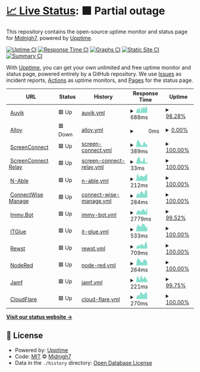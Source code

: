 # [📈 Live Status](https://Midnigh7.github.io/StatusBoard): <!--live status--> **🟧 Partial outage**

This repository contains the open-source uptime monitor and status page for [Midnigh7](https://Midnigh7.github.io/StatusBoard), powered by [Upptime](https://github.com/upptime/upptime).

[![Uptime CI](https://github.com/Midnigh7/StatusBoard/workflows/Uptime%20CI/badge.svg)](https://github.com/Midnigh7/StatusBoard/actions?query=workflow%3A%22Uptime+CI%22)
[![Response Time CI](https://github.com/Midnigh7/StatusBoard/workflows/Response%20Time%20CI/badge.svg)](https://github.com/Midnigh7/StatusBoard/actions?query=workflow%3A%22Response+Time+CI%22)
[![Graphs CI](https://github.com/Midnigh7/StatusBoard/workflows/Graphs%20CI/badge.svg)](https://github.com/Midnigh7/StatusBoard/actions?query=workflow%3A%22Graphs+CI%22)
[![Static Site CI](https://github.com/Midnigh7/StatusBoard/workflows/Static%20Site%20CI/badge.svg)](https://github.com/Midnigh7/StatusBoard/actions?query=workflow%3A%22Static+Site+CI%22)
[![Summary CI](https://github.com/Midnigh7/StatusBoard/workflows/Summary%20CI/badge.svg)](https://github.com/Midnigh7/StatusBoard/actions?query=workflow%3A%22Summary+CI%22)

With [Upptime](https://upptime.js.org), you can get your own unlimited and free uptime monitor and status page, powered entirely by a GitHub repository. We use [Issues](https://github.com/Midnigh7/StatusBoard/issues) as incident reports, [Actions](https://github.com/Midnigh7/StatusBoard/actions) as uptime monitors, and [Pages](https://Midnigh7.github.io/StatusBoard) for the status page.

<!--start: status pages-->
<!-- This summary is generated by Upptime (https://github.com/upptime/upptime) -->
<!-- Do not edit this manually, your changes will be overwritten -->
<!-- prettier-ignore -->
| URL | Status | History | Response Time | Uptime |
| --- | ------ | ------- | ------------- | ------ |
| <img alt="" src="https://icons.duckduckgo.com/ip3/mytech.us1.my.auvik.com.ico" height="13"> [Auvik](https://mytech.us1.my.auvik.com/) | 🟩 Up | [auvik.yml](https://github.com/Midnigh7/StatusBoard/commits/HEAD/history/auvik.yml) | <details><summary><img alt="Response time graph" src="./graphs/auvik/response-time-week.png" height="20"> 688ms</summary><br><a href="https://Midnigh7.github.io/StatusBoard/history/auvik"><img alt="Response time 750" src="https://img.shields.io/endpoint?url=https%3A%2F%2Fraw.githubusercontent.com%2FMidnigh7%2FStatusBoard%2FHEAD%2Fapi%2Fauvik%2Fresponse-time.json"></a><br><a href="https://Midnigh7.github.io/StatusBoard/history/auvik"><img alt="24-hour response time 739" src="https://img.shields.io/endpoint?url=https%3A%2F%2Fraw.githubusercontent.com%2FMidnigh7%2FStatusBoard%2FHEAD%2Fapi%2Fauvik%2Fresponse-time-day.json"></a><br><a href="https://Midnigh7.github.io/StatusBoard/history/auvik"><img alt="7-day response time 688" src="https://img.shields.io/endpoint?url=https%3A%2F%2Fraw.githubusercontent.com%2FMidnigh7%2FStatusBoard%2FHEAD%2Fapi%2Fauvik%2Fresponse-time-week.json"></a><br><a href="https://Midnigh7.github.io/StatusBoard/history/auvik"><img alt="30-day response time 735" src="https://img.shields.io/endpoint?url=https%3A%2F%2Fraw.githubusercontent.com%2FMidnigh7%2FStatusBoard%2FHEAD%2Fapi%2Fauvik%2Fresponse-time-month.json"></a><br><a href="https://Midnigh7.github.io/StatusBoard/history/auvik"><img alt="1-year response time 730" src="https://img.shields.io/endpoint?url=https%3A%2F%2Fraw.githubusercontent.com%2FMidnigh7%2FStatusBoard%2FHEAD%2Fapi%2Fauvik%2Fresponse-time-year.json"></a></details> | <details><summary><a href="https://Midnigh7.github.io/StatusBoard/history/auvik">98.28%</a></summary><a href="https://Midnigh7.github.io/StatusBoard/history/auvik"><img alt="All-time uptime 99.45%" src="https://img.shields.io/endpoint?url=https%3A%2F%2Fraw.githubusercontent.com%2FMidnigh7%2FStatusBoard%2FHEAD%2Fapi%2Fauvik%2Fuptime.json"></a><br><a href="https://Midnigh7.github.io/StatusBoard/history/auvik"><img alt="24-hour uptime 100.00%" src="https://img.shields.io/endpoint?url=https%3A%2F%2Fraw.githubusercontent.com%2FMidnigh7%2FStatusBoard%2FHEAD%2Fapi%2Fauvik%2Fuptime-day.json"></a><br><a href="https://Midnigh7.github.io/StatusBoard/history/auvik"><img alt="7-day uptime 98.28%" src="https://img.shields.io/endpoint?url=https%3A%2F%2Fraw.githubusercontent.com%2FMidnigh7%2FStatusBoard%2FHEAD%2Fapi%2Fauvik%2Fuptime-week.json"></a><br><a href="https://Midnigh7.github.io/StatusBoard/history/auvik"><img alt="30-day uptime 99.26%" src="https://img.shields.io/endpoint?url=https%3A%2F%2Fraw.githubusercontent.com%2FMidnigh7%2FStatusBoard%2FHEAD%2Fapi%2Fauvik%2Fuptime-month.json"></a><br><a href="https://Midnigh7.github.io/StatusBoard/history/auvik"><img alt="1-year uptime 98.75%" src="https://img.shields.io/endpoint?url=https%3A%2F%2Fraw.githubusercontent.com%2FMidnigh7%2FStatusBoard%2FHEAD%2Fapi%2Fauvik%2Fuptime-year.json"></a></details>
| <img alt="" src="https://icons.duckduckgo.com/ip3/cog.mytechpartners.net.ico" height="13"> [Alloy](https://cog.mytechpartners.net:9090/healthCheck) | 🟥 Down | [alloy.yml](https://github.com/Midnigh7/StatusBoard/commits/HEAD/history/alloy.yml) | <details><summary><img alt="Response time graph" src="./graphs/alloy/response-time-week.png" height="20"> 0ms</summary><br><a href="https://Midnigh7.github.io/StatusBoard/history/alloy"><img alt="Response time 144" src="https://img.shields.io/endpoint?url=https%3A%2F%2Fraw.githubusercontent.com%2FMidnigh7%2FStatusBoard%2FHEAD%2Fapi%2Falloy%2Fresponse-time.json"></a><br><a href="https://Midnigh7.github.io/StatusBoard/history/alloy"><img alt="24-hour response time 0" src="https://img.shields.io/endpoint?url=https%3A%2F%2Fraw.githubusercontent.com%2FMidnigh7%2FStatusBoard%2FHEAD%2Fapi%2Falloy%2Fresponse-time-day.json"></a><br><a href="https://Midnigh7.github.io/StatusBoard/history/alloy"><img alt="7-day response time 0" src="https://img.shields.io/endpoint?url=https%3A%2F%2Fraw.githubusercontent.com%2FMidnigh7%2FStatusBoard%2FHEAD%2Fapi%2Falloy%2Fresponse-time-week.json"></a><br><a href="https://Midnigh7.github.io/StatusBoard/history/alloy"><img alt="30-day response time 0" src="https://img.shields.io/endpoint?url=https%3A%2F%2Fraw.githubusercontent.com%2FMidnigh7%2FStatusBoard%2FHEAD%2Fapi%2Falloy%2Fresponse-time-month.json"></a><br><a href="https://Midnigh7.github.io/StatusBoard/history/alloy"><img alt="1-year response time 143" src="https://img.shields.io/endpoint?url=https%3A%2F%2Fraw.githubusercontent.com%2FMidnigh7%2FStatusBoard%2FHEAD%2Fapi%2Falloy%2Fresponse-time-year.json"></a></details> | <details><summary><a href="https://Midnigh7.github.io/StatusBoard/history/alloy">0.00%</a></summary><a href="https://Midnigh7.github.io/StatusBoard/history/alloy"><img alt="All-time uptime 87.43%" src="https://img.shields.io/endpoint?url=https%3A%2F%2Fraw.githubusercontent.com%2FMidnigh7%2FStatusBoard%2FHEAD%2Fapi%2Falloy%2Fuptime.json"></a><br><a href="https://Midnigh7.github.io/StatusBoard/history/alloy"><img alt="24-hour uptime 0.00%" src="https://img.shields.io/endpoint?url=https%3A%2F%2Fraw.githubusercontent.com%2FMidnigh7%2FStatusBoard%2FHEAD%2Fapi%2Falloy%2Fuptime-day.json"></a><br><a href="https://Midnigh7.github.io/StatusBoard/history/alloy"><img alt="7-day uptime 0.00%" src="https://img.shields.io/endpoint?url=https%3A%2F%2Fraw.githubusercontent.com%2FMidnigh7%2FStatusBoard%2FHEAD%2Fapi%2Falloy%2Fuptime-week.json"></a><br><a href="https://Midnigh7.github.io/StatusBoard/history/alloy"><img alt="30-day uptime 0.00%" src="https://img.shields.io/endpoint?url=https%3A%2F%2Fraw.githubusercontent.com%2FMidnigh7%2FStatusBoard%2FHEAD%2Fapi%2Falloy%2Fuptime-month.json"></a><br><a href="https://Midnigh7.github.io/StatusBoard/history/alloy"><img alt="1-year uptime 63.50%" src="https://img.shields.io/endpoint?url=https%3A%2F%2Fraw.githubusercontent.com%2FMidnigh7%2FStatusBoard%2FHEAD%2Fapi%2Falloy%2Fuptime-year.json"></a></details>
| <img alt="" src="https://icons.duckduckgo.com/ip3/go.mytech.com.ico" height="13"> [ScreenConnect](https://go.mytech.com) | 🟩 Up | [screen-connect.yml](https://github.com/Midnigh7/StatusBoard/commits/HEAD/history/screen-connect.yml) | <details><summary><img alt="Response time graph" src="./graphs/screen-connect/response-time-week.png" height="20"> 389ms</summary><br><a href="https://Midnigh7.github.io/StatusBoard/history/screen-connect"><img alt="Response time 578" src="https://img.shields.io/endpoint?url=https%3A%2F%2Fraw.githubusercontent.com%2FMidnigh7%2FStatusBoard%2FHEAD%2Fapi%2Fscreen-connect%2Fresponse-time.json"></a><br><a href="https://Midnigh7.github.io/StatusBoard/history/screen-connect"><img alt="24-hour response time 226" src="https://img.shields.io/endpoint?url=https%3A%2F%2Fraw.githubusercontent.com%2FMidnigh7%2FStatusBoard%2FHEAD%2Fapi%2Fscreen-connect%2Fresponse-time-day.json"></a><br><a href="https://Midnigh7.github.io/StatusBoard/history/screen-connect"><img alt="7-day response time 389" src="https://img.shields.io/endpoint?url=https%3A%2F%2Fraw.githubusercontent.com%2FMidnigh7%2FStatusBoard%2FHEAD%2Fapi%2Fscreen-connect%2Fresponse-time-week.json"></a><br><a href="https://Midnigh7.github.io/StatusBoard/history/screen-connect"><img alt="30-day response time 446" src="https://img.shields.io/endpoint?url=https%3A%2F%2Fraw.githubusercontent.com%2FMidnigh7%2FStatusBoard%2FHEAD%2Fapi%2Fscreen-connect%2Fresponse-time-month.json"></a><br><a href="https://Midnigh7.github.io/StatusBoard/history/screen-connect"><img alt="1-year response time 568" src="https://img.shields.io/endpoint?url=https%3A%2F%2Fraw.githubusercontent.com%2FMidnigh7%2FStatusBoard%2FHEAD%2Fapi%2Fscreen-connect%2Fresponse-time-year.json"></a></details> | <details><summary><a href="https://Midnigh7.github.io/StatusBoard/history/screen-connect">100.00%</a></summary><a href="https://Midnigh7.github.io/StatusBoard/history/screen-connect"><img alt="All-time uptime 99.88%" src="https://img.shields.io/endpoint?url=https%3A%2F%2Fraw.githubusercontent.com%2FMidnigh7%2FStatusBoard%2FHEAD%2Fapi%2Fscreen-connect%2Fuptime.json"></a><br><a href="https://Midnigh7.github.io/StatusBoard/history/screen-connect"><img alt="24-hour uptime 100.00%" src="https://img.shields.io/endpoint?url=https%3A%2F%2Fraw.githubusercontent.com%2FMidnigh7%2FStatusBoard%2FHEAD%2Fapi%2Fscreen-connect%2Fuptime-day.json"></a><br><a href="https://Midnigh7.github.io/StatusBoard/history/screen-connect"><img alt="7-day uptime 100.00%" src="https://img.shields.io/endpoint?url=https%3A%2F%2Fraw.githubusercontent.com%2FMidnigh7%2FStatusBoard%2FHEAD%2Fapi%2Fscreen-connect%2Fuptime-week.json"></a><br><a href="https://Midnigh7.github.io/StatusBoard/history/screen-connect"><img alt="30-day uptime 100.00%" src="https://img.shields.io/endpoint?url=https%3A%2F%2Fraw.githubusercontent.com%2FMidnigh7%2FStatusBoard%2FHEAD%2Fapi%2Fscreen-connect%2Fuptime-month.json"></a><br><a href="https://Midnigh7.github.io/StatusBoard/history/screen-connect"><img alt="1-year uptime 100.00%" src="https://img.shields.io/endpoint?url=https%3A%2F%2Fraw.githubusercontent.com%2FMidnigh7%2FStatusBoard%2FHEAD%2Fapi%2Fscreen-connect%2Fuptime-year.json"></a></details>
| <img alt="" src="https://icons.duckduckgo.com/ip3/null.ico" height="13"> [ScreenConnect Relay](screlay.mytech.com) | 🟩 Up | [screen-connect-relay.yml](https://github.com/Midnigh7/StatusBoard/commits/HEAD/history/screen-connect-relay.yml) | <details><summary><img alt="Response time graph" src="./graphs/screen-connect-relay/response-time-week.png" height="20"> 33ms</summary><br><a href="https://Midnigh7.github.io/StatusBoard/history/screen-connect-relay"><img alt="Response time 59" src="https://img.shields.io/endpoint?url=https%3A%2F%2Fraw.githubusercontent.com%2FMidnigh7%2FStatusBoard%2FHEAD%2Fapi%2Fscreen-connect-relay%2Fresponse-time.json"></a><br><a href="https://Midnigh7.github.io/StatusBoard/history/screen-connect-relay"><img alt="24-hour response time 21" src="https://img.shields.io/endpoint?url=https%3A%2F%2Fraw.githubusercontent.com%2FMidnigh7%2FStatusBoard%2FHEAD%2Fapi%2Fscreen-connect-relay%2Fresponse-time-day.json"></a><br><a href="https://Midnigh7.github.io/StatusBoard/history/screen-connect-relay"><img alt="7-day response time 33" src="https://img.shields.io/endpoint?url=https%3A%2F%2Fraw.githubusercontent.com%2FMidnigh7%2FStatusBoard%2FHEAD%2Fapi%2Fscreen-connect-relay%2Fresponse-time-week.json"></a><br><a href="https://Midnigh7.github.io/StatusBoard/history/screen-connect-relay"><img alt="30-day response time 38" src="https://img.shields.io/endpoint?url=https%3A%2F%2Fraw.githubusercontent.com%2FMidnigh7%2FStatusBoard%2FHEAD%2Fapi%2Fscreen-connect-relay%2Fresponse-time-month.json"></a><br><a href="https://Midnigh7.github.io/StatusBoard/history/screen-connect-relay"><img alt="1-year response time 46" src="https://img.shields.io/endpoint?url=https%3A%2F%2Fraw.githubusercontent.com%2FMidnigh7%2FStatusBoard%2FHEAD%2Fapi%2Fscreen-connect-relay%2Fresponse-time-year.json"></a></details> | <details><summary><a href="https://Midnigh7.github.io/StatusBoard/history/screen-connect-relay">100.00%</a></summary><a href="https://Midnigh7.github.io/StatusBoard/history/screen-connect-relay"><img alt="All-time uptime 99.97%" src="https://img.shields.io/endpoint?url=https%3A%2F%2Fraw.githubusercontent.com%2FMidnigh7%2FStatusBoard%2FHEAD%2Fapi%2Fscreen-connect-relay%2Fuptime.json"></a><br><a href="https://Midnigh7.github.io/StatusBoard/history/screen-connect-relay"><img alt="24-hour uptime 100.00%" src="https://img.shields.io/endpoint?url=https%3A%2F%2Fraw.githubusercontent.com%2FMidnigh7%2FStatusBoard%2FHEAD%2Fapi%2Fscreen-connect-relay%2Fuptime-day.json"></a><br><a href="https://Midnigh7.github.io/StatusBoard/history/screen-connect-relay"><img alt="7-day uptime 100.00%" src="https://img.shields.io/endpoint?url=https%3A%2F%2Fraw.githubusercontent.com%2FMidnigh7%2FStatusBoard%2FHEAD%2Fapi%2Fscreen-connect-relay%2Fuptime-week.json"></a><br><a href="https://Midnigh7.github.io/StatusBoard/history/screen-connect-relay"><img alt="30-day uptime 100.00%" src="https://img.shields.io/endpoint?url=https%3A%2F%2Fraw.githubusercontent.com%2FMidnigh7%2FStatusBoard%2FHEAD%2Fapi%2Fscreen-connect-relay%2Fuptime-month.json"></a><br><a href="https://Midnigh7.github.io/StatusBoard/history/screen-connect-relay"><img alt="1-year uptime 99.98%" src="https://img.shields.io/endpoint?url=https%3A%2F%2Fraw.githubusercontent.com%2FMidnigh7%2FStatusBoard%2FHEAD%2Fapi%2Fscreen-connect-relay%2Fuptime-year.json"></a></details>
| <img alt="" src="https://www.n-able.com/wp-content/themes/nable.2021/img/favicon/favicon-16x16.png" height="13"> [N-Able](https://Manage.mytech.com) | 🟩 Up | [n-able.yml](https://github.com/Midnigh7/StatusBoard/commits/HEAD/history/n-able.yml) | <details><summary><img alt="Response time graph" src="./graphs/n-able/response-time-week.png" height="20"> 212ms</summary><br><a href="https://Midnigh7.github.io/StatusBoard/history/n-able"><img alt="Response time 211" src="https://img.shields.io/endpoint?url=https%3A%2F%2Fraw.githubusercontent.com%2FMidnigh7%2FStatusBoard%2FHEAD%2Fapi%2Fn-able%2Fresponse-time.json"></a><br><a href="https://Midnigh7.github.io/StatusBoard/history/n-able"><img alt="24-hour response time 282" src="https://img.shields.io/endpoint?url=https%3A%2F%2Fraw.githubusercontent.com%2FMidnigh7%2FStatusBoard%2FHEAD%2Fapi%2Fn-able%2Fresponse-time-day.json"></a><br><a href="https://Midnigh7.github.io/StatusBoard/history/n-able"><img alt="7-day response time 212" src="https://img.shields.io/endpoint?url=https%3A%2F%2Fraw.githubusercontent.com%2FMidnigh7%2FStatusBoard%2FHEAD%2Fapi%2Fn-able%2Fresponse-time-week.json"></a><br><a href="https://Midnigh7.github.io/StatusBoard/history/n-able"><img alt="30-day response time 336" src="https://img.shields.io/endpoint?url=https%3A%2F%2Fraw.githubusercontent.com%2FMidnigh7%2FStatusBoard%2FHEAD%2Fapi%2Fn-able%2Fresponse-time-month.json"></a><br><a href="https://Midnigh7.github.io/StatusBoard/history/n-able"><img alt="1-year response time 219" src="https://img.shields.io/endpoint?url=https%3A%2F%2Fraw.githubusercontent.com%2FMidnigh7%2FStatusBoard%2FHEAD%2Fapi%2Fn-able%2Fresponse-time-year.json"></a></details> | <details><summary><a href="https://Midnigh7.github.io/StatusBoard/history/n-able">100.00%</a></summary><a href="https://Midnigh7.github.io/StatusBoard/history/n-able"><img alt="All-time uptime 99.89%" src="https://img.shields.io/endpoint?url=https%3A%2F%2Fraw.githubusercontent.com%2FMidnigh7%2FStatusBoard%2FHEAD%2Fapi%2Fn-able%2Fuptime.json"></a><br><a href="https://Midnigh7.github.io/StatusBoard/history/n-able"><img alt="24-hour uptime 100.00%" src="https://img.shields.io/endpoint?url=https%3A%2F%2Fraw.githubusercontent.com%2FMidnigh7%2FStatusBoard%2FHEAD%2Fapi%2Fn-able%2Fuptime-day.json"></a><br><a href="https://Midnigh7.github.io/StatusBoard/history/n-able"><img alt="7-day uptime 100.00%" src="https://img.shields.io/endpoint?url=https%3A%2F%2Fraw.githubusercontent.com%2FMidnigh7%2FStatusBoard%2FHEAD%2Fapi%2Fn-able%2Fuptime-week.json"></a><br><a href="https://Midnigh7.github.io/StatusBoard/history/n-able"><img alt="30-day uptime 100.00%" src="https://img.shields.io/endpoint?url=https%3A%2F%2Fraw.githubusercontent.com%2FMidnigh7%2FStatusBoard%2FHEAD%2Fapi%2Fn-able%2Fuptime-month.json"></a><br><a href="https://Midnigh7.github.io/StatusBoard/history/n-able"><img alt="1-year uptime 99.96%" src="https://img.shields.io/endpoint?url=https%3A%2F%2Fraw.githubusercontent.com%2FMidnigh7%2FStatusBoard%2FHEAD%2Fapi%2Fn-able%2Fuptime-year.json"></a></details>
| <img alt="" src="https://icons.duckduckgo.com/ip3/connect.mytech.com.ico" height="13"> [ConnectWise Manage](https://connect.mytech.com) | 🟩 Up | [connect-wise-manage.yml](https://github.com/Midnigh7/StatusBoard/commits/HEAD/history/connect-wise-manage.yml) | <details><summary><img alt="Response time graph" src="./graphs/connect-wise-manage/response-time-week.png" height="20"> 284ms</summary><br><a href="https://Midnigh7.github.io/StatusBoard/history/connect-wise-manage"><img alt="Response time 293" src="https://img.shields.io/endpoint?url=https%3A%2F%2Fraw.githubusercontent.com%2FMidnigh7%2FStatusBoard%2FHEAD%2Fapi%2Fconnect-wise-manage%2Fresponse-time.json"></a><br><a href="https://Midnigh7.github.io/StatusBoard/history/connect-wise-manage"><img alt="24-hour response time 384" src="https://img.shields.io/endpoint?url=https%3A%2F%2Fraw.githubusercontent.com%2FMidnigh7%2FStatusBoard%2FHEAD%2Fapi%2Fconnect-wise-manage%2Fresponse-time-day.json"></a><br><a href="https://Midnigh7.github.io/StatusBoard/history/connect-wise-manage"><img alt="7-day response time 284" src="https://img.shields.io/endpoint?url=https%3A%2F%2Fraw.githubusercontent.com%2FMidnigh7%2FStatusBoard%2FHEAD%2Fapi%2Fconnect-wise-manage%2Fresponse-time-week.json"></a><br><a href="https://Midnigh7.github.io/StatusBoard/history/connect-wise-manage"><img alt="30-day response time 300" src="https://img.shields.io/endpoint?url=https%3A%2F%2Fraw.githubusercontent.com%2FMidnigh7%2FStatusBoard%2FHEAD%2Fapi%2Fconnect-wise-manage%2Fresponse-time-month.json"></a><br><a href="https://Midnigh7.github.io/StatusBoard/history/connect-wise-manage"><img alt="1-year response time 294" src="https://img.shields.io/endpoint?url=https%3A%2F%2Fraw.githubusercontent.com%2FMidnigh7%2FStatusBoard%2FHEAD%2Fapi%2Fconnect-wise-manage%2Fresponse-time-year.json"></a></details> | <details><summary><a href="https://Midnigh7.github.io/StatusBoard/history/connect-wise-manage">100.00%</a></summary><a href="https://Midnigh7.github.io/StatusBoard/history/connect-wise-manage"><img alt="All-time uptime 99.93%" src="https://img.shields.io/endpoint?url=https%3A%2F%2Fraw.githubusercontent.com%2FMidnigh7%2FStatusBoard%2FHEAD%2Fapi%2Fconnect-wise-manage%2Fuptime.json"></a><br><a href="https://Midnigh7.github.io/StatusBoard/history/connect-wise-manage"><img alt="24-hour uptime 100.00%" src="https://img.shields.io/endpoint?url=https%3A%2F%2Fraw.githubusercontent.com%2FMidnigh7%2FStatusBoard%2FHEAD%2Fapi%2Fconnect-wise-manage%2Fuptime-day.json"></a><br><a href="https://Midnigh7.github.io/StatusBoard/history/connect-wise-manage"><img alt="7-day uptime 100.00%" src="https://img.shields.io/endpoint?url=https%3A%2F%2Fraw.githubusercontent.com%2FMidnigh7%2FStatusBoard%2FHEAD%2Fapi%2Fconnect-wise-manage%2Fuptime-week.json"></a><br><a href="https://Midnigh7.github.io/StatusBoard/history/connect-wise-manage"><img alt="30-day uptime 100.00%" src="https://img.shields.io/endpoint?url=https%3A%2F%2Fraw.githubusercontent.com%2FMidnigh7%2FStatusBoard%2FHEAD%2Fapi%2Fconnect-wise-manage%2Fuptime-month.json"></a><br><a href="https://Midnigh7.github.io/StatusBoard/history/connect-wise-manage"><img alt="1-year uptime 99.81%" src="https://img.shields.io/endpoint?url=https%3A%2F%2Fraw.githubusercontent.com%2FMidnigh7%2FStatusBoard%2FHEAD%2Fapi%2Fconnect-wise-manage%2Fuptime-year.json"></a></details>
| <img alt="" src="https://icons.duckduckgo.com/ip3/mytech.immy.bot.ico" height="13"> [Immy.Bot](https://mytech.immy.bot) | 🟩 Up | [immy-bot.yml](https://github.com/Midnigh7/StatusBoard/commits/HEAD/history/immy-bot.yml) | <details><summary><img alt="Response time graph" src="./graphs/immy-bot/response-time-week.png" height="20"> 2779ms</summary><br><a href="https://Midnigh7.github.io/StatusBoard/history/immy-bot"><img alt="Response time 599" src="https://img.shields.io/endpoint?url=https%3A%2F%2Fraw.githubusercontent.com%2FMidnigh7%2FStatusBoard%2FHEAD%2Fapi%2Fimmy-bot%2Fresponse-time.json"></a><br><a href="https://Midnigh7.github.io/StatusBoard/history/immy-bot"><img alt="24-hour response time 7523" src="https://img.shields.io/endpoint?url=https%3A%2F%2Fraw.githubusercontent.com%2FMidnigh7%2FStatusBoard%2FHEAD%2Fapi%2Fimmy-bot%2Fresponse-time-day.json"></a><br><a href="https://Midnigh7.github.io/StatusBoard/history/immy-bot"><img alt="7-day response time 2779" src="https://img.shields.io/endpoint?url=https%3A%2F%2Fraw.githubusercontent.com%2FMidnigh7%2FStatusBoard%2FHEAD%2Fapi%2Fimmy-bot%2Fresponse-time-week.json"></a><br><a href="https://Midnigh7.github.io/StatusBoard/history/immy-bot"><img alt="30-day response time 1127" src="https://img.shields.io/endpoint?url=https%3A%2F%2Fraw.githubusercontent.com%2FMidnigh7%2FStatusBoard%2FHEAD%2Fapi%2Fimmy-bot%2Fresponse-time-month.json"></a><br><a href="https://Midnigh7.github.io/StatusBoard/history/immy-bot"><img alt="1-year response time 659" src="https://img.shields.io/endpoint?url=https%3A%2F%2Fraw.githubusercontent.com%2FMidnigh7%2FStatusBoard%2FHEAD%2Fapi%2Fimmy-bot%2Fresponse-time-year.json"></a></details> | <details><summary><a href="https://Midnigh7.github.io/StatusBoard/history/immy-bot">99.52%</a></summary><a href="https://Midnigh7.github.io/StatusBoard/history/immy-bot"><img alt="All-time uptime 99.88%" src="https://img.shields.io/endpoint?url=https%3A%2F%2Fraw.githubusercontent.com%2FMidnigh7%2FStatusBoard%2FHEAD%2Fapi%2Fimmy-bot%2Fuptime.json"></a><br><a href="https://Midnigh7.github.io/StatusBoard/history/immy-bot"><img alt="24-hour uptime 96.66%" src="https://img.shields.io/endpoint?url=https%3A%2F%2Fraw.githubusercontent.com%2FMidnigh7%2FStatusBoard%2FHEAD%2Fapi%2Fimmy-bot%2Fuptime-day.json"></a><br><a href="https://Midnigh7.github.io/StatusBoard/history/immy-bot"><img alt="7-day uptime 99.52%" src="https://img.shields.io/endpoint?url=https%3A%2F%2Fraw.githubusercontent.com%2FMidnigh7%2FStatusBoard%2FHEAD%2Fapi%2Fimmy-bot%2Fuptime-week.json"></a><br><a href="https://Midnigh7.github.io/StatusBoard/history/immy-bot"><img alt="30-day uptime 99.84%" src="https://img.shields.io/endpoint?url=https%3A%2F%2Fraw.githubusercontent.com%2FMidnigh7%2FStatusBoard%2FHEAD%2Fapi%2Fimmy-bot%2Fuptime-month.json"></a><br><a href="https://Midnigh7.github.io/StatusBoard/history/immy-bot"><img alt="1-year uptime 99.89%" src="https://img.shields.io/endpoint?url=https%3A%2F%2Fraw.githubusercontent.com%2FMidnigh7%2FStatusBoard%2FHEAD%2Fapi%2Fimmy-bot%2Fuptime-year.json"></a></details>
| <img alt="" src="https://www.itglue.com/favicon.ico" height="13"> [ITGlue](https://mytech.itglue.com) | 🟩 Up | [it-glue.yml](https://github.com/Midnigh7/StatusBoard/commits/HEAD/history/it-glue.yml) | <details><summary><img alt="Response time graph" src="./graphs/it-glue/response-time-week.png" height="20"> 533ms</summary><br><a href="https://Midnigh7.github.io/StatusBoard/history/it-glue"><img alt="Response time 667" src="https://img.shields.io/endpoint?url=https%3A%2F%2Fraw.githubusercontent.com%2FMidnigh7%2FStatusBoard%2FHEAD%2Fapi%2Fit-glue%2Fresponse-time.json"></a><br><a href="https://Midnigh7.github.io/StatusBoard/history/it-glue"><img alt="24-hour response time 411" src="https://img.shields.io/endpoint?url=https%3A%2F%2Fraw.githubusercontent.com%2FMidnigh7%2FStatusBoard%2FHEAD%2Fapi%2Fit-glue%2Fresponse-time-day.json"></a><br><a href="https://Midnigh7.github.io/StatusBoard/history/it-glue"><img alt="7-day response time 533" src="https://img.shields.io/endpoint?url=https%3A%2F%2Fraw.githubusercontent.com%2FMidnigh7%2FStatusBoard%2FHEAD%2Fapi%2Fit-glue%2Fresponse-time-week.json"></a><br><a href="https://Midnigh7.github.io/StatusBoard/history/it-glue"><img alt="30-day response time 727" src="https://img.shields.io/endpoint?url=https%3A%2F%2Fraw.githubusercontent.com%2FMidnigh7%2FStatusBoard%2FHEAD%2Fapi%2Fit-glue%2Fresponse-time-month.json"></a><br><a href="https://Midnigh7.github.io/StatusBoard/history/it-glue"><img alt="1-year response time 682" src="https://img.shields.io/endpoint?url=https%3A%2F%2Fraw.githubusercontent.com%2FMidnigh7%2FStatusBoard%2FHEAD%2Fapi%2Fit-glue%2Fresponse-time-year.json"></a></details> | <details><summary><a href="https://Midnigh7.github.io/StatusBoard/history/it-glue">100.00%</a></summary><a href="https://Midnigh7.github.io/StatusBoard/history/it-glue"><img alt="All-time uptime 91.34%" src="https://img.shields.io/endpoint?url=https%3A%2F%2Fraw.githubusercontent.com%2FMidnigh7%2FStatusBoard%2FHEAD%2Fapi%2Fit-glue%2Fuptime.json"></a><br><a href="https://Midnigh7.github.io/StatusBoard/history/it-glue"><img alt="24-hour uptime 100.00%" src="https://img.shields.io/endpoint?url=https%3A%2F%2Fraw.githubusercontent.com%2FMidnigh7%2FStatusBoard%2FHEAD%2Fapi%2Fit-glue%2Fuptime-day.json"></a><br><a href="https://Midnigh7.github.io/StatusBoard/history/it-glue"><img alt="7-day uptime 100.00%" src="https://img.shields.io/endpoint?url=https%3A%2F%2Fraw.githubusercontent.com%2FMidnigh7%2FStatusBoard%2FHEAD%2Fapi%2Fit-glue%2Fuptime-week.json"></a><br><a href="https://Midnigh7.github.io/StatusBoard/history/it-glue"><img alt="30-day uptime 100.00%" src="https://img.shields.io/endpoint?url=https%3A%2F%2Fraw.githubusercontent.com%2FMidnigh7%2FStatusBoard%2FHEAD%2Fapi%2Fit-glue%2Fuptime-month.json"></a><br><a href="https://Midnigh7.github.io/StatusBoard/history/it-glue"><img alt="1-year uptime 99.98%" src="https://img.shields.io/endpoint?url=https%3A%2F%2Fraw.githubusercontent.com%2FMidnigh7%2FStatusBoard%2FHEAD%2Fapi%2Fit-glue%2Fuptime-year.json"></a></details>
| <img alt="" src="https://app.rewst.io/favicon.ico" height="13"> [Rewst](https://app.rewst.io) | 🟩 Up | [rewst.yml](https://github.com/Midnigh7/StatusBoard/commits/HEAD/history/rewst.yml) | <details><summary><img alt="Response time graph" src="./graphs/rewst/response-time-week.png" height="20"> 709ms</summary><br><a href="https://Midnigh7.github.io/StatusBoard/history/rewst"><img alt="Response time 629" src="https://img.shields.io/endpoint?url=https%3A%2F%2Fraw.githubusercontent.com%2FMidnigh7%2FStatusBoard%2FHEAD%2Fapi%2Frewst%2Fresponse-time.json"></a><br><a href="https://Midnigh7.github.io/StatusBoard/history/rewst"><img alt="24-hour response time 640" src="https://img.shields.io/endpoint?url=https%3A%2F%2Fraw.githubusercontent.com%2FMidnigh7%2FStatusBoard%2FHEAD%2Fapi%2Frewst%2Fresponse-time-day.json"></a><br><a href="https://Midnigh7.github.io/StatusBoard/history/rewst"><img alt="7-day response time 709" src="https://img.shields.io/endpoint?url=https%3A%2F%2Fraw.githubusercontent.com%2FMidnigh7%2FStatusBoard%2FHEAD%2Fapi%2Frewst%2Fresponse-time-week.json"></a><br><a href="https://Midnigh7.github.io/StatusBoard/history/rewst"><img alt="30-day response time 699" src="https://img.shields.io/endpoint?url=https%3A%2F%2Fraw.githubusercontent.com%2FMidnigh7%2FStatusBoard%2FHEAD%2Fapi%2Frewst%2Fresponse-time-month.json"></a><br><a href="https://Midnigh7.github.io/StatusBoard/history/rewst"><img alt="1-year response time 629" src="https://img.shields.io/endpoint?url=https%3A%2F%2Fraw.githubusercontent.com%2FMidnigh7%2FStatusBoard%2FHEAD%2Fapi%2Frewst%2Fresponse-time-year.json"></a></details> | <details><summary><a href="https://Midnigh7.github.io/StatusBoard/history/rewst">100.00%</a></summary><a href="https://Midnigh7.github.io/StatusBoard/history/rewst"><img alt="All-time uptime 100.00%" src="https://img.shields.io/endpoint?url=https%3A%2F%2Fraw.githubusercontent.com%2FMidnigh7%2FStatusBoard%2FHEAD%2Fapi%2Frewst%2Fuptime.json"></a><br><a href="https://Midnigh7.github.io/StatusBoard/history/rewst"><img alt="24-hour uptime 100.00%" src="https://img.shields.io/endpoint?url=https%3A%2F%2Fraw.githubusercontent.com%2FMidnigh7%2FStatusBoard%2FHEAD%2Fapi%2Frewst%2Fuptime-day.json"></a><br><a href="https://Midnigh7.github.io/StatusBoard/history/rewst"><img alt="7-day uptime 100.00%" src="https://img.shields.io/endpoint?url=https%3A%2F%2Fraw.githubusercontent.com%2FMidnigh7%2FStatusBoard%2FHEAD%2Fapi%2Frewst%2Fuptime-week.json"></a><br><a href="https://Midnigh7.github.io/StatusBoard/history/rewst"><img alt="30-day uptime 100.00%" src="https://img.shields.io/endpoint?url=https%3A%2F%2Fraw.githubusercontent.com%2FMidnigh7%2FStatusBoard%2FHEAD%2Fapi%2Frewst%2Fuptime-month.json"></a><br><a href="https://Midnigh7.github.io/StatusBoard/history/rewst"><img alt="1-year uptime 100.00%" src="https://img.shields.io/endpoint?url=https%3A%2F%2Fraw.githubusercontent.com%2FMidnigh7%2FStatusBoard%2FHEAD%2Fapi%2Frewst%2Fuptime-year.json"></a></details>
| <img alt="" src="https://nodered.mytech.com/favicon.ico" height="13"> [NodeRed](https://nodered.mytech.com/api?api=HealthCheck) | 🟩 Up | [node-red.yml](https://github.com/Midnigh7/StatusBoard/commits/HEAD/history/node-red.yml) | <details><summary><img alt="Response time graph" src="./graphs/node-red/response-time-week.png" height="20"> 264ms</summary><br><a href="https://Midnigh7.github.io/StatusBoard/history/node-red"><img alt="Response time 422" src="https://img.shields.io/endpoint?url=https%3A%2F%2Fraw.githubusercontent.com%2FMidnigh7%2FStatusBoard%2FHEAD%2Fapi%2Fnode-red%2Fresponse-time.json"></a><br><a href="https://Midnigh7.github.io/StatusBoard/history/node-red"><img alt="24-hour response time 207" src="https://img.shields.io/endpoint?url=https%3A%2F%2Fraw.githubusercontent.com%2FMidnigh7%2FStatusBoard%2FHEAD%2Fapi%2Fnode-red%2Fresponse-time-day.json"></a><br><a href="https://Midnigh7.github.io/StatusBoard/history/node-red"><img alt="7-day response time 264" src="https://img.shields.io/endpoint?url=https%3A%2F%2Fraw.githubusercontent.com%2FMidnigh7%2FStatusBoard%2FHEAD%2Fapi%2Fnode-red%2Fresponse-time-week.json"></a><br><a href="https://Midnigh7.github.io/StatusBoard/history/node-red"><img alt="30-day response time 271" src="https://img.shields.io/endpoint?url=https%3A%2F%2Fraw.githubusercontent.com%2FMidnigh7%2FStatusBoard%2FHEAD%2Fapi%2Fnode-red%2Fresponse-time-month.json"></a><br><a href="https://Midnigh7.github.io/StatusBoard/history/node-red"><img alt="1-year response time 422" src="https://img.shields.io/endpoint?url=https%3A%2F%2Fraw.githubusercontent.com%2FMidnigh7%2FStatusBoard%2FHEAD%2Fapi%2Fnode-red%2Fresponse-time-year.json"></a></details> | <details><summary><a href="https://Midnigh7.github.io/StatusBoard/history/node-red">100.00%</a></summary><a href="https://Midnigh7.github.io/StatusBoard/history/node-red"><img alt="All-time uptime 99.61%" src="https://img.shields.io/endpoint?url=https%3A%2F%2Fraw.githubusercontent.com%2FMidnigh7%2FStatusBoard%2FHEAD%2Fapi%2Fnode-red%2Fuptime.json"></a><br><a href="https://Midnigh7.github.io/StatusBoard/history/node-red"><img alt="24-hour uptime 100.00%" src="https://img.shields.io/endpoint?url=https%3A%2F%2Fraw.githubusercontent.com%2FMidnigh7%2FStatusBoard%2FHEAD%2Fapi%2Fnode-red%2Fuptime-day.json"></a><br><a href="https://Midnigh7.github.io/StatusBoard/history/node-red"><img alt="7-day uptime 100.00%" src="https://img.shields.io/endpoint?url=https%3A%2F%2Fraw.githubusercontent.com%2FMidnigh7%2FStatusBoard%2FHEAD%2Fapi%2Fnode-red%2Fuptime-week.json"></a><br><a href="https://Midnigh7.github.io/StatusBoard/history/node-red"><img alt="30-day uptime 100.00%" src="https://img.shields.io/endpoint?url=https%3A%2F%2Fraw.githubusercontent.com%2FMidnigh7%2FStatusBoard%2FHEAD%2Fapi%2Fnode-red%2Fuptime-month.json"></a><br><a href="https://Midnigh7.github.io/StatusBoard/history/node-red"><img alt="1-year uptime 99.61%" src="https://img.shields.io/endpoint?url=https%3A%2F%2Fraw.githubusercontent.com%2FMidnigh7%2FStatusBoard%2FHEAD%2Fapi%2Fnode-red%2Fuptime-year.json"></a></details>
| <img alt="" src="https://mytech.jamfcloud.com/favicon.ico" height="13"> [Jamf](https://mytech.jamfcloud.com/healthCheck.html) | 🟩 Up | [jamf.yml](https://github.com/Midnigh7/StatusBoard/commits/HEAD/history/jamf.yml) | <details><summary><img alt="Response time graph" src="./graphs/jamf/response-time-week.png" height="20"> 221ms</summary><br><a href="https://Midnigh7.github.io/StatusBoard/history/jamf"><img alt="Response time 278" src="https://img.shields.io/endpoint?url=https%3A%2F%2Fraw.githubusercontent.com%2FMidnigh7%2FStatusBoard%2FHEAD%2Fapi%2Fjamf%2Fresponse-time.json"></a><br><a href="https://Midnigh7.github.io/StatusBoard/history/jamf"><img alt="24-hour response time 118" src="https://img.shields.io/endpoint?url=https%3A%2F%2Fraw.githubusercontent.com%2FMidnigh7%2FStatusBoard%2FHEAD%2Fapi%2Fjamf%2Fresponse-time-day.json"></a><br><a href="https://Midnigh7.github.io/StatusBoard/history/jamf"><img alt="7-day response time 221" src="https://img.shields.io/endpoint?url=https%3A%2F%2Fraw.githubusercontent.com%2FMidnigh7%2FStatusBoard%2FHEAD%2Fapi%2Fjamf%2Fresponse-time-week.json"></a><br><a href="https://Midnigh7.github.io/StatusBoard/history/jamf"><img alt="30-day response time 239" src="https://img.shields.io/endpoint?url=https%3A%2F%2Fraw.githubusercontent.com%2FMidnigh7%2FStatusBoard%2FHEAD%2Fapi%2Fjamf%2Fresponse-time-month.json"></a><br><a href="https://Midnigh7.github.io/StatusBoard/history/jamf"><img alt="1-year response time 278" src="https://img.shields.io/endpoint?url=https%3A%2F%2Fraw.githubusercontent.com%2FMidnigh7%2FStatusBoard%2FHEAD%2Fapi%2Fjamf%2Fresponse-time-year.json"></a></details> | <details><summary><a href="https://Midnigh7.github.io/StatusBoard/history/jamf">99.75%</a></summary><a href="https://Midnigh7.github.io/StatusBoard/history/jamf"><img alt="All-time uptime 99.50%" src="https://img.shields.io/endpoint?url=https%3A%2F%2Fraw.githubusercontent.com%2FMidnigh7%2FStatusBoard%2FHEAD%2Fapi%2Fjamf%2Fuptime.json"></a><br><a href="https://Midnigh7.github.io/StatusBoard/history/jamf"><img alt="24-hour uptime 100.00%" src="https://img.shields.io/endpoint?url=https%3A%2F%2Fraw.githubusercontent.com%2FMidnigh7%2FStatusBoard%2FHEAD%2Fapi%2Fjamf%2Fuptime-day.json"></a><br><a href="https://Midnigh7.github.io/StatusBoard/history/jamf"><img alt="7-day uptime 99.75%" src="https://img.shields.io/endpoint?url=https%3A%2F%2Fraw.githubusercontent.com%2FMidnigh7%2FStatusBoard%2FHEAD%2Fapi%2Fjamf%2Fuptime-week.json"></a><br><a href="https://Midnigh7.github.io/StatusBoard/history/jamf"><img alt="30-day uptime 99.87%" src="https://img.shields.io/endpoint?url=https%3A%2F%2Fraw.githubusercontent.com%2FMidnigh7%2FStatusBoard%2FHEAD%2Fapi%2Fjamf%2Fuptime-month.json"></a><br><a href="https://Midnigh7.github.io/StatusBoard/history/jamf"><img alt="1-year uptime 99.50%" src="https://img.shields.io/endpoint?url=https%3A%2F%2Fraw.githubusercontent.com%2FMidnigh7%2FStatusBoard%2FHEAD%2Fapi%2Fjamf%2Fuptime-year.json"></a></details>
| <img alt="" src="https://icons.duckduckgo.com/ip3/www.cloudflarestatus.com.ico" height="13"> [CloudFlare](https://www.cloudflarestatus.com/api/v2/status.json) | 🟩 Up | [cloud-flare.yml](https://github.com/Midnigh7/StatusBoard/commits/HEAD/history/cloud-flare.yml) | <details><summary><img alt="Response time graph" src="./graphs/cloud-flare/response-time-week.png" height="20"> 270ms</summary><br><a href="https://Midnigh7.github.io/StatusBoard/history/cloud-flare"><img alt="Response time 241" src="https://img.shields.io/endpoint?url=https%3A%2F%2Fraw.githubusercontent.com%2FMidnigh7%2FStatusBoard%2FHEAD%2Fapi%2Fcloud-flare%2Fresponse-time.json"></a><br><a href="https://Midnigh7.github.io/StatusBoard/history/cloud-flare"><img alt="24-hour response time 264" src="https://img.shields.io/endpoint?url=https%3A%2F%2Fraw.githubusercontent.com%2FMidnigh7%2FStatusBoard%2FHEAD%2Fapi%2Fcloud-flare%2Fresponse-time-day.json"></a><br><a href="https://Midnigh7.github.io/StatusBoard/history/cloud-flare"><img alt="7-day response time 270" src="https://img.shields.io/endpoint?url=https%3A%2F%2Fraw.githubusercontent.com%2FMidnigh7%2FStatusBoard%2FHEAD%2Fapi%2Fcloud-flare%2Fresponse-time-week.json"></a><br><a href="https://Midnigh7.github.io/StatusBoard/history/cloud-flare"><img alt="30-day response time 268" src="https://img.shields.io/endpoint?url=https%3A%2F%2Fraw.githubusercontent.com%2FMidnigh7%2FStatusBoard%2FHEAD%2Fapi%2Fcloud-flare%2Fresponse-time-month.json"></a><br><a href="https://Midnigh7.github.io/StatusBoard/history/cloud-flare"><img alt="1-year response time 236" src="https://img.shields.io/endpoint?url=https%3A%2F%2Fraw.githubusercontent.com%2FMidnigh7%2FStatusBoard%2FHEAD%2Fapi%2Fcloud-flare%2Fresponse-time-year.json"></a></details> | <details><summary><a href="https://Midnigh7.github.io/StatusBoard/history/cloud-flare">100.00%</a></summary><a href="https://Midnigh7.github.io/StatusBoard/history/cloud-flare"><img alt="All-time uptime 99.98%" src="https://img.shields.io/endpoint?url=https%3A%2F%2Fraw.githubusercontent.com%2FMidnigh7%2FStatusBoard%2FHEAD%2Fapi%2Fcloud-flare%2Fuptime.json"></a><br><a href="https://Midnigh7.github.io/StatusBoard/history/cloud-flare"><img alt="24-hour uptime 100.00%" src="https://img.shields.io/endpoint?url=https%3A%2F%2Fraw.githubusercontent.com%2FMidnigh7%2FStatusBoard%2FHEAD%2Fapi%2Fcloud-flare%2Fuptime-day.json"></a><br><a href="https://Midnigh7.github.io/StatusBoard/history/cloud-flare"><img alt="7-day uptime 100.00%" src="https://img.shields.io/endpoint?url=https%3A%2F%2Fraw.githubusercontent.com%2FMidnigh7%2FStatusBoard%2FHEAD%2Fapi%2Fcloud-flare%2Fuptime-week.json"></a><br><a href="https://Midnigh7.github.io/StatusBoard/history/cloud-flare"><img alt="30-day uptime 100.00%" src="https://img.shields.io/endpoint?url=https%3A%2F%2Fraw.githubusercontent.com%2FMidnigh7%2FStatusBoard%2FHEAD%2Fapi%2Fcloud-flare%2Fuptime-month.json"></a><br><a href="https://Midnigh7.github.io/StatusBoard/history/cloud-flare"><img alt="1-year uptime 100.00%" src="https://img.shields.io/endpoint?url=https%3A%2F%2Fraw.githubusercontent.com%2FMidnigh7%2FStatusBoard%2FHEAD%2Fapi%2Fcloud-flare%2Fuptime-year.json"></a></details>

<!--end: status pages-->

[**Visit our status website →**](https://Midnigh7.github.io/StatusBoard)

## 📄 License

- Powered by: [Upptime](https://github.com/upptime/upptime)
- Code: [MIT](./LICENSE) © [Midnigh7](https://Midnigh7.github.io/StatusBoard)
- Data in the `./history` directory: [Open Database License](https://opendatacommons.org/licenses/odbl/1-0/)
